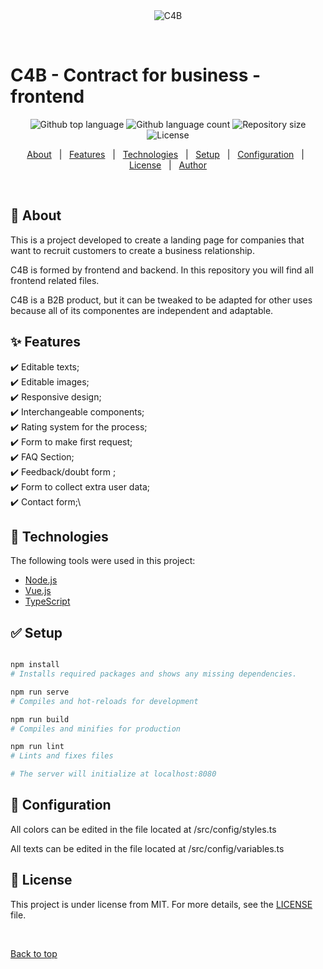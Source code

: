 <div align="center" id="top">
  <img src="./.github/app.gif" alt="C4B" />

  &#xa0;

</div>

# C4B - Contract for business - frontend

<p align="center">
  <img alt="Github top language" src="https://img.shields.io/github/languages/top/{{YOUR_GITHUB_USERNAME}}/c4b?color=56BEB8">

  <img alt="Github language count" src="https://img.shields.io/github/languages/count/{{YOUR_GITHUB_USERNAME}}/c4b?color=56BEB8">

  <img alt="Repository size" src="https://img.shields.io/github/repo-size/{{YOUR_GITHUB_USERNAME}}/c4b?color=56BEB8">

  <img alt="License" src="https://img.shields.io/github/license/{{YOUR_GITHUB_USERNAME}}/c4b?color=56BEB8">
</p>

<p align="center">
  <a href="#book-about">About</a> &#xa0; | &#xa0;
  <a href="#sparkles-features">Features</a> &#xa0; | &#xa0;
  <a href="#rocket-technologies">Technologies</a> &#xa0; | &#xa0;
  <a href="#white_check_mark-setup">Setup</a> &#xa0; | &#xa0;
  <a href="#checkered_flag-configuration">Configuration</a> &#xa0; | &#xa0;
  <a href="#memo-license">License</a> &#xa0; | &#xa0;
  <a href="https://github.com/{{YOUR_GITHUB_USERNAME}}" target="_blank">Author</a>
</p>

<br>

## :book: About ##

This is a project developed to create a landing page for companies that want to
recruit customers to create a business relationship.

C4B is formed by frontend and backend. In this repository you will find all
frontend related files.

C4B is a B2B product, but it can be tweaked to be adapted for other uses because
all of its componentes are independent and adaptable.

## :sparkles: Features ##

:heavy_check_mark: Editable texts;\
:heavy_check_mark: Editable images;\
:heavy_check_mark: Responsive design;\
:heavy_check_mark: Interchangeable components;\
:heavy_check_mark: Rating system for the process;\
:heavy_check_mark: Form to make first request;\
:heavy_check_mark: FAQ Section;\
:heavy_check_mark: Feedback/doubt form ;\
:heavy_check_mark: Form to collect extra user data;\
:heavy_check_mark: Contact form;\

## :rocket: Technologies ##

The following tools were used in this project:

- [Node.js](https://nodejs.org/en/)
- [Vue.js](https://vuejs.org/)
- [TypeScript](https://www.typescriptlang.org/)

## :white_check_mark: Setup ##

```bash

npm install
# Installs required packages and shows any missing dependencies.

npm run serve
# Compiles and hot-reloads for development

npm run build
# Compiles and minifies for production

npm run lint
# Lints and fixes files

# The server will initialize at localhost:8080
```

## :checkered_flag: Configuration ##

All colors can be edited in the file located at /src/config/styles.ts

All texts can be edited in the file located at /src/config/variables.ts

## :memo: License ##

This project is under license from MIT. For more details, see the [LICENSE](LICENSE.md) file.

&#xa0;

<a href="#top">Back to top</a>
